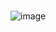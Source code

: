 # 
![image](https://user-images.githubusercontent.com/102715143/170224090-fa8236df-1eda-4af5-877e-7dff29097b94.png)
